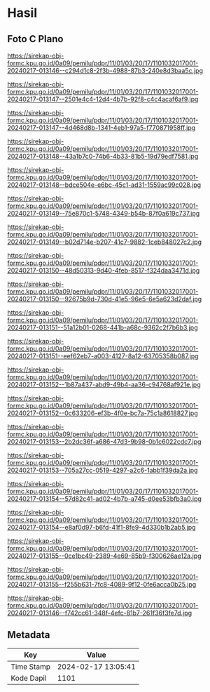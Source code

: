 # Hasil

## Foto C Plano

https://sirekap-obj-formc.kpu.go.id/0a09/pemilu/pdpr/11/01/03/20/17/1101032017001-20240217-013146--c294d1c8-2f3b-4988-87b3-240e8d3baa5c.jpg

https://sirekap-obj-formc.kpu.go.id/0a09/pemilu/pdpr/11/01/03/20/17/1101032017001-20240217-013147--2501e4c4-12d4-4b7b-92f8-c4c4acaf6af9.jpg

https://sirekap-obj-formc.kpu.go.id/0a09/pemilu/pdpr/11/01/03/20/17/1101032017001-20240217-013147--4d468d8b-1341-4eb1-97a5-f770871958ff.jpg

https://sirekap-obj-formc.kpu.go.id/0a09/pemilu/pdpr/11/01/03/20/17/1101032017001-20240217-013148--43a1b7c0-74b6-4b33-81b5-19d79edf7581.jpg

https://sirekap-obj-formc.kpu.go.id/0a09/pemilu/pdpr/11/01/03/20/17/1101032017001-20240217-013148--bdce504e-e6bc-45c1-ad31-1559ac99c028.jpg

https://sirekap-obj-formc.kpu.go.id/0a09/pemilu/pdpr/11/01/03/20/17/1101032017001-20240217-013149--75e870c1-5748-4349-b54b-87f0a619c737.jpg

https://sirekap-obj-formc.kpu.go.id/0a09/pemilu/pdpr/11/01/03/20/17/1101032017001-20240217-013149--b02d714e-b207-41c7-9882-1ceb848027c2.jpg

https://sirekap-obj-formc.kpu.go.id/0a09/pemilu/pdpr/11/01/03/20/17/1101032017001-20240217-013150--48d50313-9d40-4feb-8517-f324daa3471d.jpg

https://sirekap-obj-formc.kpu.go.id/0a09/pemilu/pdpr/11/01/03/20/17/1101032017001-20240217-013150--92675b9d-730d-41e5-96e5-6e5a623d2daf.jpg

https://sirekap-obj-formc.kpu.go.id/0a09/pemilu/pdpr/11/01/03/20/17/1101032017001-20240217-013151--51a12b01-0268-441b-a68c-9362c2f7b6b3.jpg

https://sirekap-obj-formc.kpu.go.id/0a09/pemilu/pdpr/11/01/03/20/17/1101032017001-20240217-013151--eef62eb7-a003-4127-8a12-63705358b087.jpg

https://sirekap-obj-formc.kpu.go.id/0a09/pemilu/pdpr/11/01/03/20/17/1101032017001-20240217-013152--1b87a437-abd9-49b4-aa36-c94768af921e.jpg

https://sirekap-obj-formc.kpu.go.id/0a09/pemilu/pdpr/11/01/03/20/17/1101032017001-20240217-013152--0c633206-ef3b-4f0e-bc7a-75c1a8618827.jpg

https://sirekap-obj-formc.kpu.go.id/0a09/pemilu/pdpr/11/01/03/20/17/1101032017001-20240217-013153--2b2dc36f-a686-47d3-9b98-0b1c6022cdc7.jpg

https://sirekap-obj-formc.kpu.go.id/0a09/pemilu/pdpr/11/01/03/20/17/1101032017001-20240217-013153--705a27cc-0519-4297-a2c6-1abb1f39da2a.jpg

https://sirekap-obj-formc.kpu.go.id/0a09/pemilu/pdpr/11/01/03/20/17/1101032017001-20240217-013154--57d82c41-ad02-4b7b-a745-d0ee53bfb3a0.jpg

https://sirekap-obj-formc.kpu.go.id/0a09/pemilu/pdpr/11/01/03/20/17/1101032017001-20240217-013154--e8af0d97-b6fd-41f1-8fe9-4d330b1b2ab5.jpg

https://sirekap-obj-formc.kpu.go.id/0a09/pemilu/pdpr/11/01/03/20/17/1101032017001-20240217-013155--0ce1bc49-2389-4e69-85b9-f300626ae12a.jpg

https://sirekap-obj-formc.kpu.go.id/0a09/pemilu/pdpr/11/01/03/20/17/1101032017001-20240217-013155--f255b631-7fc8-4089-9f12-0fe6acca0b25.jpg

https://sirekap-obj-formc.kpu.go.id/0a09/pemilu/pdpr/11/01/03/20/17/1101032017001-20240217-013146--f742cc61-348f-4efc-81b7-261f36f3fe7d.jpg


## Metadata

| Key        | Value               |
| ---------- | ------------------- |
| Time Stamp | 2024-02-17 13:05:41 |
| Kode Dapil | 1101                |



